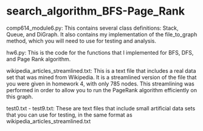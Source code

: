 # search_algorithm_BFS-Page_Rank

comp614_module6.py: This contains several class definitions: Stack, Queue, and DiGraph. It also contains my implementation of the file_to_graph method, which you will need to use for testing and analysis.

hw6.py: This is the code for the functions that I implemented for BFS, DFS, and Page Rank algorithm.

wikipedia_articles_streamlined.txt: This is a text file that includes a real data set that was mined from Wikipedia. It is a streamlined version of the file that you were given in homework 4, with only 785 nodes. This streamlining was performed in order to allow you to run the PageRank algorithm efficiently on this graph.

test0.txt - test9.txt: These are text files that include small artificial data sets that you can use for testing, in the same format as wikipedia_articles_streamlined.txt
